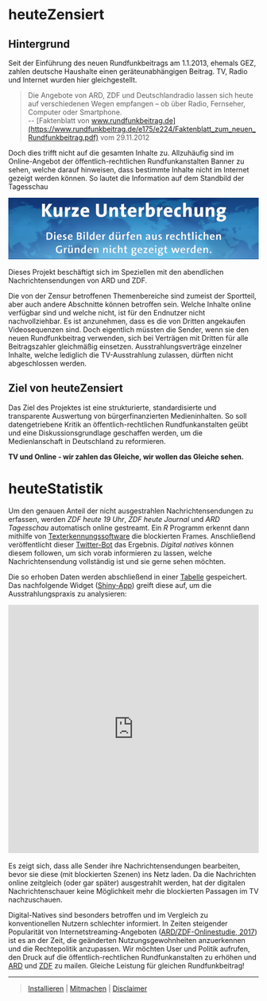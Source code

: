 # heuteZensiert

## Hintergrund

Seit der Einführung des neuen Rundfunkbeitrags am 1.1.2013, ehemals GEZ, zahlen deutsche Haushalte einen geräteunabhängigen Beitrag. TV, Radio und Internet wurden hier gleichgestellt. 

> Die Angebote von ARD, ZDF und Deutschlandradio lassen sich heute auf verschiedenen Wegen empfangen – ob über Radio, Fernseher, Computer oder Smartphone.  
> -- [Faktenblatt von www.rundfunkbeitrag.de](https://www.rundfunkbeitrag.de/e175/e224/Faktenblatt_zum_neuen_Rundfunkbeitrag.pdf) vom 29.11.2012

Doch dies trifft nicht auf die gesamten Inhalte zu. Allzuhäufig sind im Online-Angebot der öffentlich-rechtlichen Rundfunkanstalten Banner zu sehen, welche darauf hinweisen, dass bestimmte Inhalte nicht im Internet gezeigt werden können. So lautet die Information auf dem Standbild der Tagesschau

![Kurze Unterbrechung - Diese Bilder dürfen aus rechtlichen Gründen nicht im Internet gezeigt werden](extra/Twitter.png)

Dieses Projekt beschäftigt sich im Speziellen mit den abendlichen Nachrichtensendungen von ARD und ZDF.

Die von der Zensur betroffenen Themenbereiche sind zumeist der Sportteil, aber auch andere Abschnitte können betroffen sein. Welche Inhalte online verfügbar sind und welche nicht, ist für den Endnutzer nicht nachvollziehbar. Es ist anzunehmen, dass es die von Dritten angekaufen Videosequenzen sind. Doch eigentlich müssten die Sender, wenn sie den neuen Rundfunkbeitrag verwenden, sich bei Verträgen mit Dritten für alle Beitragszahler gleichmäßig einsetzen. Ausstrahlungsverträge einzelner Inhalte, welche lediglich die TV-Ausstrahlung zulassen, dürften nicht abgeschlossen werden.

## Ziel von heuteZensiert

Das Ziel des Projektes ist eine strukturierte, standardisierte und transparente Auswertung von bürgerfinanzierten Medieninhalten. So soll datengetriebene Kritik an öffentlich-rechtlichen Rundfunkanstalten geübt und eine Diskussionsgrundlage geschaffen werden, um die Medienlanschaft in Deutschland zu reformieren. 

**TV und Online - wir zahlen das Gleiche, wir wollen das Gleiche sehen.**

# heuteStatistik
Um den genauen Anteil der nicht ausgestrahlen Nachrichtensendungen zu erfassen, werden *ZDF heute 19 Uhr*, *ZDF heute Journal* und *ARD Tagesschau* automatisch online gestreamt. Ein *R* Programm erkennt dann mithilfe von [Texterkennungssoftware](https://github.com/ropensci/tesseract) die blockierten Frames. Anschließend veröffentlicht dieser [Twitter-Bot](https://twitter.com/heuteNichtDrin) das Ergebnis. *Digital natives* können diesem followen, um sich vorab informieren zu lassen, welche Nachrichtensendung vollständig ist und sie gerne sehen möchten. 

Die so erhoben Daten werden abschließend in einer [Tabelle](Logfile.csv) gespeichert. Das nachfolgende Widget ([Shiny-App](https://jeremybz.shinyapps.io/heuteZensiert/)) greift diese auf, um die Ausstrahlungspraxis zu analysieren:


<iframe src="https://heutezensiert.shinyapps.io/heuteZensiert/" style='width: 1px;min-width: 100%;height: 500px' frameborder="0"></iframe>  

Es zeigt sich, dass alle Sender ihre Nachrichtensendungen bearbeiten, bevor sie diese (mit blockierten Szenen) ins Netz laden. Da die Nachrichten online zeitgleich (oder gar später) ausgestrahlt werden, hat der digitalen Nachrichtenschauer keine Möglichkeit mehr die blockierten Passagen im TV nachzuschauen. 

Digital-Natives sind besonders betroffen und im Vergleich zu konventionellen Nutzern schlechter informiert. In Zeiten steigender Popularität von Internetstreaming-Angeboten ([ARD/ZDF-Onlinestudie, 2017](http://www.ard-zdf-onlinestudie.de/ardzdf-onlinestudie-2017/)) ist es an der Zeit, die geänderten Nutzungsgewohnheiten anzuerkennen und die Rechtepolitik anzupassen. Wir möchten User und Politik aufrufen, den Druck auf die öffentlich-rechtlichen Rundfunkanstalten zu erhöhen und [ARD](mailto:info@DasErste.de) und [ZDF](mailto:zuschauerredaktion@zdf.de) zu mailen. Gleiche Leistung für gleichen Rundfunkbeitrag!

---

> [Installieren](Install.md) | [Mitmachen](Mitmachen.md) | [Disclaimer](Disclaimer.md)
